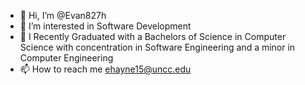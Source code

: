- 👋 Hi, I’m @Evan827h
- 👀 I’m interested in Software Development
- 🌱 I Recently Graduated with a Bachelors of Science in Computer Science with concentration in Software Engineering and a minor in Computer Engineering
- 📫 How to reach me ehayne15@uncc.edu
